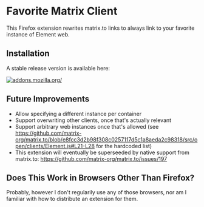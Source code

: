 # Favorite Matrix Client

This Firefox extension rewrites matrix.to links to always link to your favorite instance of Element web.

## Installation

A stable release version is available here:

[![addons.mozilla.org/](https://blog.mozilla.org/addons/files/2020/04/get-the-addon-fx-apr-2020.svg)](https://addons.mozilla.org/addon/favorite-matrix-client/?utm_source=github.com&utm_content=install)

## Future Improvements

- Allow specifying a different instance per container
- Support overwriting other clients, once that's actually relevant
- Support arbitrary web instances once that's allowed (see https://github.com/matrix-org/matrix.to/blob/e8fcc3d2b98f308c0257117d5c1a8aeda2c98318/src/open/clients/Element.js#L21-L28 for the hardcoded list)
- This extension will eventually be superseeded by native support from matrix.to: https://github.com/matrix-org/matrix.to/issues/197

## Does This Work in Browsers Other Than Firefox?

Probably, however I don't regularily use any of those browsers, nor am I familiar with how to distribute an extension for them.
